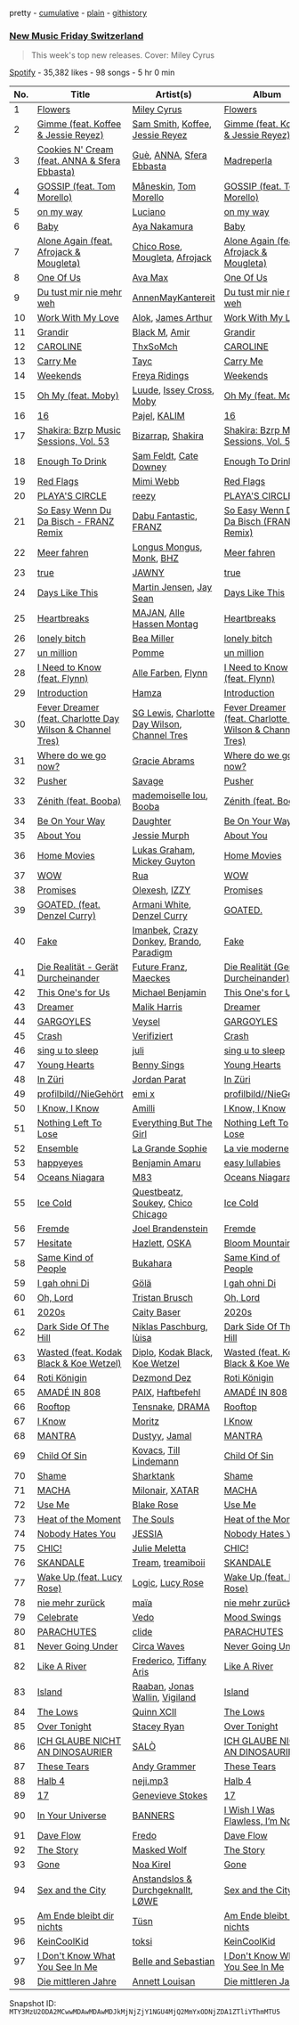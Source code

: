 pretty - [cumulative](/playlists/cumulative/37i9dQZF1DX3crNbt46mRU.md) - [plain](/playlists/plain/37i9dQZF1DX3crNbt46mRU) - [githistory](https://github.githistory.xyz/mackorone/spotify-playlist-archive/blob/main/playlists/plain/37i9dQZF1DX3crNbt46mRU)

### [New Music Friday Switzerland](https://open.spotify.com/playlist/37i9dQZF1DX3crNbt46mRU)

> This week's top new releases\. Cover: Miley Cyrus

[Spotify](https://open.spotify.com/user/spotify) - 35,382 likes - 98 songs - 5 hr 0 min

| No. | Title | Artist(s) | Album | Length |
|---|---|---|---|---|
| 1 | [Flowers](https://open.spotify.com/track/0yLdNVWF3Srea0uzk55zFn) | [Miley Cyrus](https://open.spotify.com/artist/5YGY8feqx7naU7z4HrwZM6) | [Flowers](https://open.spotify.com/album/7I0tjwFtxUwBC1vgyeMAax) | 3:20 |
| 2 | [Gimme \(feat\. Koffee & Jessie Reyez\)](https://open.spotify.com/track/2GGN92tO0UbNAYrbMbQ4bf) | [Sam Smith](https://open.spotify.com/artist/2wY79sveU1sp5g7SokKOiI), [Koffee](https://open.spotify.com/artist/1gWjcmBsveEYMxOZ0VRi32), [Jessie Reyez](https://open.spotify.com/artist/3KedxarmBCyFBevnqQHy3P) | [Gimme \(feat\. Koffee & Jessie Reyez\)](https://open.spotify.com/album/29euLJqXMHYLi2q2OBnoQ6) | 2:52 |
| 3 | [Cookies N' Cream \(feat\. ANNA & Sfera Ebbasta\)](https://open.spotify.com/track/1xUnvxp9DFrpwXnO0RHKUp) | [Guè](https://open.spotify.com/artist/7F2utINZ6tSokSiZTQBE27), [ANNA](https://open.spotify.com/artist/7K80yOTC0Id95gRaOxDG5u), [Sfera Ebbasta](https://open.spotify.com/artist/23TFHmajVfBtlRx5MXqgoz) | [Madreperla](https://open.spotify.com/album/5FnVg6RBrEFUIEpHRw8EB1) | 3:21 |
| 4 | [GOSSIP \(feat\. Tom Morello\)](https://open.spotify.com/track/4GvPlSOKfN7aXEuGW8zKUx) | [Måneskin](https://open.spotify.com/artist/0lAWpj5szCSwM4rUMHYmrr), [Tom Morello](https://open.spotify.com/artist/74NBPbyyftqJ4SpDZ4c1Ed) | [GOSSIP \(feat\. Tom Morello\)](https://open.spotify.com/album/6kHJE5xnpA6zncKOD70bS8) | 2:48 |
| 5 | [on my way](https://open.spotify.com/track/0DH7ZmouflLanUgjYaUP0e) | [Luciano](https://open.spotify.com/artist/3CJKkU0XuElRT1z8rEtIYg) | [on my way](https://open.spotify.com/album/53QtBl3qgJHO18Qim2o1YF) | 3:35 |
| 6 | [Baby](https://open.spotify.com/track/5uKJiHdlDBz53cM1qZd0yB) | [Aya Nakamura](https://open.spotify.com/artist/7IlRNXHjoOCgEAWN5qYksg) | [Baby](https://open.spotify.com/album/5IdztduZ9UaHxZm0xDyEyA) | 2:42 |
| 7 | [Alone Again \(feat\. Afrojack & Mougleta\)](https://open.spotify.com/track/1RwfArdUM01AISnxkpayMc) | [Chico Rose](https://open.spotify.com/artist/5OdVywqKqyCWwfE2fZb7IX), [Mougleta](https://open.spotify.com/artist/4gmndqcVVyxmzgOunTiuAD), [Afrojack](https://open.spotify.com/artist/4D75GcNG95ebPtNvoNVXhz) | [Alone Again \(feat\. Afrojack & Mougleta\)](https://open.spotify.com/album/73fglkrm4TDlCAcIepuB8p) | 2:43 |
| 8 | [One Of Us](https://open.spotify.com/track/07IKYVGXYta34nMlu6OWit) | [Ava Max](https://open.spotify.com/artist/4npEfmQ6YuiwW1GpUmaq3F) | [One Of Us](https://open.spotify.com/album/0u59JNRwvPl2rfN5OIY8Zn) | 2:58 |
| 9 | [Du tust mir nie mehr weh](https://open.spotify.com/track/6HNyXYZijMzIdykDQRLC9N) | [AnnenMayKantereit](https://open.spotify.com/artist/23xqmJEN3oVxwzqtNIyR5m) | [Du tust mir nie mehr weh](https://open.spotify.com/album/5q1JwWlzbpMMztg80XSSka) | 2:58 |
| 10 | [Work With My Love](https://open.spotify.com/track/6PX5CRJFn24G3cypjNO6yw) | [Alok](https://open.spotify.com/artist/0NGAZxHanS9e0iNHpR8f2W), [James Arthur](https://open.spotify.com/artist/4IWBUUAFIplrNtaOHcJPRM) | [Work With My Love](https://open.spotify.com/album/4RYjQmimUQhS5R1wgPUUcJ) | 2:30 |
| 11 | [Grandir](https://open.spotify.com/track/0ruriS7oaQE0j1NE0AAW3o) | [Black M](https://open.spotify.com/artist/7lMgpN1tEBQKpRoUMKB8iw), [Amir](https://open.spotify.com/artist/6rl53MP8HSoiugpqzA50Zh) | [Grandir](https://open.spotify.com/album/61Kjs8CGtVFQAP1qt5sSuf) | 3:22 |
| 12 | [CAROLINE](https://open.spotify.com/track/0NbeWXqyar63pQGA4G7Jf2) | [ThxSoMch](https://open.spotify.com/artist/4MvZhE1iuzttcoyepkpfdF) | [CAROLINE](https://open.spotify.com/album/7o4LMz7AI7szCT5QJacZ7n) | 3:12 |
| 13 | [Carry Me](https://open.spotify.com/track/3vxS3k5siCY0mFfGGTx4pk) | [Tayc](https://open.spotify.com/artist/7gU9VyFRN3JWPJ5oHOil60) | [Carry Me](https://open.spotify.com/album/2hEk1tP9rtBhcwNTNSMkDs) | 3:43 |
| 14 | [Weekends](https://open.spotify.com/track/5x748P8u1DkAIbquBuYOjm) | [Freya Ridings](https://open.spotify.com/artist/5pDjmC5mRl7vDJhsjVwNfk) | [Weekends](https://open.spotify.com/album/2HoOxD1R1cjXwJJzerB0Jc) | 3:20 |
| 15 | [Oh My \(feat\. Moby\)](https://open.spotify.com/track/0c6XBVz2evmzERhch4Diew) | [Luude](https://open.spotify.com/artist/20cmhoGvN0eyzhmsHJH1Mg), [Issey Cross](https://open.spotify.com/artist/5QrV5Vr4KdsyKtifvD6X1U), [Moby](https://open.spotify.com/artist/3OsRAKCvk37zwYcnzRf5XF) | [Oh My \(feat\. Moby\)](https://open.spotify.com/album/4OTve5gpkJVmmRltUEXkT0) | 2:40 |
| 16 | [16](https://open.spotify.com/track/5WBJoNzyDtXLPR60EZIIeA) | [Pajel](https://open.spotify.com/artist/1bpI6QDUqmfKmV0Tlhj0Jm), [KALIM](https://open.spotify.com/artist/2NJWI8byqTSqDaJRnqJY2z) | [16](https://open.spotify.com/album/0izTm4bKOwFZNYUN1XGFCi) | 2:58 |
| 17 | [Shakira: Bzrp Music Sessions, Vol\. 53](https://open.spotify.com/track/4nrPB8O7Y7wsOCJdgXkthe) | [Bizarrap](https://open.spotify.com/artist/716NhGYqD1jl2wI1Qkgq36), [Shakira](https://open.spotify.com/artist/0EmeFodog0BfCgMzAIvKQp) | [Shakira: Bzrp Music Sessions, Vol\. 53](https://open.spotify.com/album/1gi2iwr1l8IUyHYHxi01pg) | 3:33 |
| 18 | [Enough To Drink](https://open.spotify.com/track/3BGfe8GXBE4cCVEvBG10yP) | [Sam Feldt](https://open.spotify.com/artist/20gsENnposVs2I4rQ5kvrf), [Cate Downey](https://open.spotify.com/artist/3SHmKHBjw1ks5yXtblJWPn) | [Enough To Drink](https://open.spotify.com/album/1Tx5s92P4nNJEAXqDvA3lf) | 2:18 |
| 19 | [Red Flags](https://open.spotify.com/track/2r7BOWS3bEYjEUbLiH8kVM) | [Mimi Webb](https://open.spotify.com/artist/3GxKJzJK4LpsYGXQrw77wz) | [Red Flags](https://open.spotify.com/album/3NMyirgSjJz5O7dkrMLRpa) | 2:21 |
| 20 | [PLAYA'S CIRCLE](https://open.spotify.com/track/4t2xvZq61Ww2hpdvP1JoRw) | [reezy](https://open.spotify.com/artist/1ul8iLt2WnFe2UIyovjg7q) | [PLAYA'S CIRCLE](https://open.spotify.com/album/0rE1mS53R8ACLjHbeQKCNl) | 3:28 |
| 21 | [So Easy Wenn Du Da Bisch \- FRANZ Remix](https://open.spotify.com/track/39FMoMqGtNqF4ut0mwjpz4) | [Dabu Fantastic](https://open.spotify.com/artist/7aaXYTOjKbeCwVxZRXAC24), [FRANZ](https://open.spotify.com/artist/4pAtdFcsdl8iMusalbOlLS) | [So Easy Wenn Du Da Bisch \(FRANZ Remix\)](https://open.spotify.com/album/7513ulZ2IlRP7YSFKsHMCu) | 2:50 |
| 22 | [Meer fahren](https://open.spotify.com/track/1lqcZN0Gmlg8XeWpp996Xl) | [Longus Mongus](https://open.spotify.com/artist/0n1kV1G3NQrfuLGJosIGxb), [Monk](https://open.spotify.com/artist/0jEyGu5QKLxQ2tIZVnRbfE), [BHZ](https://open.spotify.com/artist/3mmI5HKArDwgggj4j0aJyC) | [Meer fahren](https://open.spotify.com/album/7rpUPj1XDs9hXOeppLX1Gl) | 3:41 |
| 23 | [true](https://open.spotify.com/track/2W4lAW4jB3QLBhS34Qn3WN) | [JAWNY](https://open.spotify.com/artist/25pd339V2rRJo84USlcSRP) | [true](https://open.spotify.com/album/0a7AaCJjuiyqe1cM5nvjtv) | 3:11 |
| 24 | [Days Like This](https://open.spotify.com/track/7ekGdD9l1YWFUngF9jVKcf) | [Martin Jensen](https://open.spotify.com/artist/4ehtJnVumNf6xzSCDk8aLB), [Jay Sean](https://open.spotify.com/artist/4pADjHPWyrlAF0FA7joK2H) | [Days Like This](https://open.spotify.com/album/6WV1Mmy9a5kmJkbDBicdLx) | 2:26 |
| 25 | [Heartbreaks](https://open.spotify.com/track/2XDS8ycI3PtXHv8x21Q2DY) | [MAJAN](https://open.spotify.com/artist/60pVmLS5zlt31OWk340O3U), [Alle Hassen Montag](https://open.spotify.com/artist/4GIxVHRG8N5puZrn8cyNpY) | [Heartbreaks](https://open.spotify.com/album/0YztKqJaUavgKgW90Ohgcd) | 2:35 |
| 26 | [lonely bitch](https://open.spotify.com/track/6IaOyzYlT5809ASyUKzDPq) | [Bea Miller](https://open.spotify.com/artist/1o2NpYGqHiCq7FoiYdyd1x) | [lonely bitch](https://open.spotify.com/album/63SAV7dDaGuXCiorabPaze) | 2:55 |
| 27 | [un million](https://open.spotify.com/track/3l2sADKbSEpg1F72iiZV6j) | [Pomme](https://open.spotify.com/artist/6e3pZKXUxrPfnUPJ960Hd9) | [un million](https://open.spotify.com/album/2ltFJFhFDJmBvCtDdVyWnF) | 3:23 |
| 28 | [I Need to Know \(feat\. Flynn\)](https://open.spotify.com/track/2iPbxmQ4Qil8KsGFeykGyv) | [Alle Farben](https://open.spotify.com/artist/61ipISvUVa5LkJlKZnm3Oo), [Flynn](https://open.spotify.com/artist/4yxeyorUKkW9fOOBeguEC9) | [I Need to Know \(feat\. Flynn\)](https://open.spotify.com/album/6DDH4S5xfDx1Alsa5gtmiA) | 2:35 |
| 29 | [Introduction](https://open.spotify.com/track/5w3GRfKybnACxA4vTuIDAi) | [Hamza](https://open.spotify.com/artist/5gs4Sm2WQUkcGeikMcVHbh) | [Introduction](https://open.spotify.com/album/5eSCDUqENVNgdu6BbEtNzZ) | 1:34 |
| 30 | [Fever Dreamer \(feat\. Charlotte Day Wilson & Channel Tres\)](https://open.spotify.com/track/4W1VDzvrBBG0lZvC221Qh5) | [SG Lewis](https://open.spotify.com/artist/0GG2cWaonE4JPrjcCCQ1EG), [Charlotte Day Wilson](https://open.spotify.com/artist/3GQboECxDT1xqPPWC30p7v), [Channel Tres](https://open.spotify.com/artist/4cUkGQyhLFqKHBtL58HYVp) | [Fever Dreamer \(feat\. Charlotte Day Wilson & Channel Tres\)](https://open.spotify.com/album/6SymPOBPwcX3daLExr5uXP) | 5:10 |
| 31 | [Where do we go now?](https://open.spotify.com/track/4bYwK4mvWubnAkCextxH2d) | [Gracie Abrams](https://open.spotify.com/artist/4tuJ0bMpJh08umKkEXKUI5) | [Where do we go now?](https://open.spotify.com/album/4ygkwRaKsCul6Hi0YBck0T) | 4:03 |
| 32 | [Pusher](https://open.spotify.com/track/0Km3TgJBWRJZFyrMpZKh8r) | [Savage](https://open.spotify.com/artist/1GbrJTB56Xs4XQGlmVbaCf) | [Pusher](https://open.spotify.com/album/5hh8qFnbMSmfFECbSh2lgU) | 2:22 |
| 33 | [Zénith \(feat\. Booba\)](https://open.spotify.com/track/6z41QMdRgnRTAUdcQ0pxyH) | [mademoiselle lou](https://open.spotify.com/artist/4CJClbpfpLi7UET4Nq1r3N), [Booba](https://open.spotify.com/artist/58wXmynHaAWI5hwlPZP3qL) | [Zénith \(feat\. Booba\)](https://open.spotify.com/album/7LIy7jLgPFiNJoYxnbDf8t) | 3:24 |
| 34 | [Be On Your Way](https://open.spotify.com/track/0gnSRfmHb2SlTtI0wHx9cX) | [Daughter](https://open.spotify.com/artist/46CitWgnWrvF9t70C2p1Me) | [Be On Your Way](https://open.spotify.com/album/5cl1NwVLViPBDolbgrWYSl) | 4:04 |
| 35 | [About You](https://open.spotify.com/track/5hDjdcUB4Ex143S8BSVsFG) | [Jessie Murph](https://open.spotify.com/artist/2yLzlEFtIS0Q9UkyBZdQA7) | [About You](https://open.spotify.com/album/2Fs0WFILf3bV6D1Ph6iFhm) | 2:40 |
| 36 | [Home Movies](https://open.spotify.com/track/17MgFhOFZc6JvSRHANh0rY) | [Lukas Graham](https://open.spotify.com/artist/25u4wHJWxCA9vO0CzxAbK7), [Mickey Guyton](https://open.spotify.com/artist/6nfN5B7Jmi853SHa9106Hz) | [Home Movies](https://open.spotify.com/album/5VCVMgNgN16eWS7kReGzEt) | 3:16 |
| 37 | [WOW](https://open.spotify.com/track/4KNqFXTDZBPvIjWEbiuSfi) | [Rua](https://open.spotify.com/artist/6mEktZc9hTEYmOEBgG9fpw) | [WOW](https://open.spotify.com/album/34jArNtoYIqfCWx2YACZAY) | 2:46 |
| 38 | [Promises](https://open.spotify.com/track/0KnnresrfD2Od2MF2G8KxM) | [Olexesh](https://open.spotify.com/artist/2Z9KL8Zmqx5Sg3cd7Fldhl), [IZZY](https://open.spotify.com/artist/6cuFUBGA5G10AKRbwPpHXn) | [Promises](https://open.spotify.com/album/6CldyuxKSdfB7F2AmeLQ0m) | 4:09 |
| 39 | [GOATED\. \(feat\. Denzel Curry\)](https://open.spotify.com/track/2PWVxWymGDZKj5BZJB7dAR) | [Armani White](https://open.spotify.com/artist/2qAwMsiIjTzlmfAkXKvhVA), [Denzel Curry](https://open.spotify.com/artist/6fxyWrfmjcbj5d12gXeiNV) | [GOATED.](https://open.spotify.com/album/2RU7Ol70IsJo40QMaV1Yfz) | 3:17 |
| 40 | [Fake](https://open.spotify.com/track/535qFNUCo7VHy8CVWljvA0) | [Imanbek](https://open.spotify.com/artist/5rGrDvrLOV2VV8SCFVGWlj), [Crazy Donkey](https://open.spotify.com/artist/4FFIm6lcL4VDCTWteKwspi), [Brando](https://open.spotify.com/artist/5uEeqYFuIChoWKy34jp8xE), [Paradigm](https://open.spotify.com/artist/6WamMeXO2jN9tUYxSBUclQ) | [Fake](https://open.spotify.com/album/0ZfoKZtKnOkvQNzCsKyOC4) | 2:25 |
| 41 | [Die Realität \- Gerät Durcheinander](https://open.spotify.com/track/0J3lQmirNuJBWNQabrq4W3) | [Future Franz](https://open.spotify.com/artist/0uo4X47JTsZkyXZvqXvI0d), [Maeckes](https://open.spotify.com/artist/5nVbdvU60t7C0JBruxsS26) | [Die Realität \(Gerät Durcheinander\)](https://open.spotify.com/album/0nL5L3epAWb5s7lLc0Mom7) | 2:59 |
| 42 | [This One's for Us](https://open.spotify.com/track/28sKHSTUImAfww3rRduJLs) | [Michael Benjamin](https://open.spotify.com/artist/2EczmcWYFrGxMwxxjNbc6r) | [This One's for Us](https://open.spotify.com/album/2yi8ErBVBN5Vmzp5TG6Dr3) | 2:24 |
| 43 | [Dreamer](https://open.spotify.com/track/3gnDN1uzaxSJYUs9ouI9zp) | [Malik Harris](https://open.spotify.com/artist/7B6Uk58O2DVfg1xZPKEp4n) | [Dreamer](https://open.spotify.com/album/5upWThKvoYtu0MtiXpDgt6) | 2:55 |
| 44 | [GARGOYLES](https://open.spotify.com/track/2nELP5uU9yOJ77AQFch0En) | [Veysel](https://open.spotify.com/artist/4VuARVJiWGsH2msKTdsKdQ) | [GARGOYLES](https://open.spotify.com/album/5GuIV0wc3266sDu9tSSoXn) | 2:37 |
| 45 | [Crash](https://open.spotify.com/track/3kKtqDrjrO1h3RvCSiwlfc) | [Verifiziert](https://open.spotify.com/artist/1SF4jakSq8kI38MYjFdaJG) | [Crash](https://open.spotify.com/album/4KHHxxQ1Sd07bQ7ZQc1Bee) | 2:12 |
| 46 | [sing u to sleep](https://open.spotify.com/track/2aWvfZyUsQ7uPuInlRzeD2) | [juli](https://open.spotify.com/artist/5487GXfTBjjtBLxVEC9BbV) | [sing u to sleep](https://open.spotify.com/album/10P0XiTWM9rPe7O67q9jt2) | 0:56 |
| 47 | [Young Hearts](https://open.spotify.com/track/6EvN0yVTeZDOp7Ltuea2uo) | [Benny Sings](https://open.spotify.com/artist/4gHcu2JoaXJ0mV4aNPCd7N) | [Young Hearts](https://open.spotify.com/album/3CyqH3gtPaREjTbtLnPDAk) | 2:39 |
| 48 | [In Züri](https://open.spotify.com/track/6fMiErbq5J9JZqJIFMQ6Ek) | [Jordan Parat](https://open.spotify.com/artist/4QHGxRolrlEEfAOdvhx0ko) | [In Züri](https://open.spotify.com/album/4YvQdwH8f83Q2LlUkxTxvh) | 2:32 |
| 49 | [profilbild//NieGehört](https://open.spotify.com/track/6kqavVPA6YVq8WADVYFdn1) | [emi x](https://open.spotify.com/artist/5kDJnYkE7Xm5zgEsJHb23u) | [profilbild//NieGehört](https://open.spotify.com/album/2iZWOTHWm8fcgbCRAPKqg5) | 2:31 |
| 50 | [I Know, I Know](https://open.spotify.com/track/6NWBt3dF86G49ZL9Cg3DUm) | [Amilli](https://open.spotify.com/artist/6plodklNvq0eGpBOL4ko0D) | [I Know, I Know](https://open.spotify.com/album/0UETdQXKfEJtzQoiiXV7Kz) | 2:33 |
| 51 | [Nothing Left To Lose](https://open.spotify.com/track/02zPsXmSUP6Rr1Z2w5KMpf) | [Everything But The Girl](https://open.spotify.com/artist/13ccXrK7AmXb4TddMkE7jy) | [Nothing Left To Lose](https://open.spotify.com/album/2NQLpA0EfQtDIMViTywa69) | 3:44 |
| 52 | [Ensemble](https://open.spotify.com/track/5rNCGV7cpavCyOb2z5ZPCM) | [La Grande Sophie](https://open.spotify.com/artist/76IqDKTydgWzyIuNpUD3Jg) | [La vie moderne](https://open.spotify.com/album/0X3Pm62o5AcaGuxoAtV0tJ) | 3:06 |
| 53 | [happyeyes](https://open.spotify.com/track/1TRBiezXbxPCWrIhC9m7j4) | [Benjamin Amaru](https://open.spotify.com/artist/05HjXsZCR2S4JW473HsFvp) | [easy lullabies](https://open.spotify.com/album/19v6jQJr53fH0x6Lfx0HlL) | 1:50 |
| 54 | [Oceans Niagara](https://open.spotify.com/track/2hFlY5xuAXrjY24v3a1mpZ) | [M83](https://open.spotify.com/artist/63MQldklfxkjYDoUE4Tppz) | [Oceans Niagara](https://open.spotify.com/album/05lNHHSVcb58JiL1d0kPIr) | 4:31 |
| 55 | [Ice Cold](https://open.spotify.com/track/7uBnSrMfs55o6WKumJHz7z) | [Questbeatz](https://open.spotify.com/artist/5zUQMgPrB663FilLnbJ3Og), [Soukey](https://open.spotify.com/artist/5opdTjPNqjz4eHPyYbpoZ6), [Chico Chicago](https://open.spotify.com/artist/1Fihq9AFMB4uYoe4JkvbV2) | [Ice Cold](https://open.spotify.com/album/2SpWdGAdfvH03e1PaPSELp) | 2:29 |
| 56 | [Fremde](https://open.spotify.com/track/0YWu8x0Dko1t3LmtdFhtRA) | [Joel Brandenstein](https://open.spotify.com/artist/0VUeSHZjbneQ8Ti7whkL9A) | [Fremde](https://open.spotify.com/album/1BEwZtBUns4o7cGXBuua6L) | 3:30 |
| 57 | [Hesitate](https://open.spotify.com/track/2RcEpOohSehGSfXnx9eA5k) | [Hazlett](https://open.spotify.com/artist/1zO3MgzmcwZLLNUQqeU2XH), [OSKA](https://open.spotify.com/artist/4aT85lix0NSNB6w9Ozzksq) | [Bloom Mountain](https://open.spotify.com/album/1OHKL8uNnR7RIoLbCjTJIt) | 4:09 |
| 58 | [Same Kind of People](https://open.spotify.com/track/0JJ4Q040PP2kU7AxaZTl9B) | [Bukahara](https://open.spotify.com/artist/21K0gLOe4i0o6l1MHd5a6W) | [Same Kind of People](https://open.spotify.com/album/4zFAYEzJFfPkJA7WbGWnIz) | 4:02 |
| 59 | [I gah ohni Di](https://open.spotify.com/track/5UB8Rey3Jp2OmGLIZDzl9U) | [Gölä](https://open.spotify.com/artist/4F1AR2riVsph5RX9fmmem6) | [I gah ohni Di](https://open.spotify.com/album/39AOcjiFyUJYg6whgzx8Gd) | 4:18 |
| 60 | [Oh, Lord](https://open.spotify.com/track/3QdRB3l59OzCortQvbmRr9) | [Tristan Brusch](https://open.spotify.com/artist/2XbRunIT35jrB8HRsISPgT) | [Oh, Lord](https://open.spotify.com/album/4nb5gUmv7dwYU2i6J2V3bC) | 4:05 |
| 61 | [2020s](https://open.spotify.com/track/0TLsJGWkuTUFZIIRuLNJDO) | [Caity Baser](https://open.spotify.com/artist/7dJCdUO0l0K2WXzrzjYpmC) | [2020s](https://open.spotify.com/album/0VGKDlG0R7b8G7ETtzaeIW) | 2:32 |
| 62 | [Dark Side Of The Hill](https://open.spotify.com/track/6tthQj4l0bgkXOjIMoFhGC) | [Niklas Paschburg](https://open.spotify.com/artist/4dTw5svKFBPnfijbi3H9eI), [lùisa](https://open.spotify.com/artist/0we7IYHF0G5i1j934KBxUa) | [Dark Side Of The Hill](https://open.spotify.com/album/0YAP38vpy7DhYjQVy8WSKs) | 4:23 |
| 63 | [Wasted \(feat\. Kodak Black & Koe Wetzel\)](https://open.spotify.com/track/7ndDjjFDzw6Q68TmIzgHep) | [Diplo](https://open.spotify.com/artist/5fMUXHkw8R8eOP2RNVYEZX), [Kodak Black](https://open.spotify.com/artist/46SHBwWsqBkxI7EeeBEQG7), [Koe Wetzel](https://open.spotify.com/artist/1Tie3AZgLQZqYEp8Fv4zOZ) | [Wasted \(feat\. Kodak Black & Koe Wetzel\)](https://open.spotify.com/album/3H6onVGHhKCNYV3ctLLMBf) | 2:35 |
| 64 | [Roti Königin](https://open.spotify.com/track/56IGBjstrpcLTbr9lLlLPI) | [Dezmond Dez](https://open.spotify.com/artist/24NMjXIq47JuymBZ5AVlLD) | [Roti Königin](https://open.spotify.com/album/6AAcNgW7iObHobuGiTPTKl) | 4:09 |
| 65 | [AMADÉ IN 808](https://open.spotify.com/track/2WjH6R8nIsBorOvpx1jixY) | [PAIX](https://open.spotify.com/artist/4god2NWXy6cUNgwtEErYyn), [Haftbefehl](https://open.spotify.com/artist/6ynopZPMBXcIGBI9M02Un5) | [AMADÉ IN 808](https://open.spotify.com/album/378xvO3ECsf1illNR93tKH) | 2:47 |
| 66 | [Rooftop](https://open.spotify.com/track/1eMWdrMNzPuGOwsAeKlXBW) | [Tensnake](https://open.spotify.com/artist/75nC6MXUalYZSOd7OfNkwq), [DRAMA](https://open.spotify.com/artist/7LvvNoUPwTZpgXDWBRrfHg) | [Rooftop](https://open.spotify.com/album/2dxviQ3pceDaEjeVasmMFL) | 3:19 |
| 67 | [I Know](https://open.spotify.com/track/4eMkCkCs4eh2wdd9G0UyMJ) | [Moritz](https://open.spotify.com/artist/67aMKJMVxYIbbVjzfJ5dPZ) | [I Know](https://open.spotify.com/album/50CVUrCt0tL8377L8r2pOC) | 2:20 |
| 68 | [MANTRA](https://open.spotify.com/track/3OVWxvgx04paUlxv46vXqf) | [Dustyy](https://open.spotify.com/artist/66BwIUXIWDMoozAMYAF3f7), [Jamal](https://open.spotify.com/artist/1tYOWKifYJqpVJ3nnHR3FC) | [MANTRA](https://open.spotify.com/album/6yb5cqQ3jKcOwZur1ocnK2) | 2:42 |
| 69 | [Child Of Sin](https://open.spotify.com/track/3ASAvmNlhz4VYt5iUApaHc) | [Kovacs](https://open.spotify.com/artist/62peb1sKdVJQD00xYvMCKF), [Till Lindemann](https://open.spotify.com/artist/2a5G7JLmVJNjfFNg8rwLcP) | [Child Of Sin](https://open.spotify.com/album/1GUJ68BpXPPp98eAMzLT6N) | 3:50 |
| 70 | [Shame](https://open.spotify.com/track/0d5U09ogqrjZUmTIGwJtm1) | [Sharktank](https://open.spotify.com/artist/6BcWGwvuWOW4F9IYBvWR6K) | [Shame](https://open.spotify.com/album/38NoeRDeDh85DW3mwkUzO2) | 3:38 |
| 71 | [MACHA](https://open.spotify.com/track/3NvPkyYZ8UZitqSJkaowaB) | [Milonair](https://open.spotify.com/artist/6AZfDB8isLU2sHkSm3sRhX), [XATAR](https://open.spotify.com/artist/6XFQvBHGEr3mRfOHcqPXv8) | [MACHA](https://open.spotify.com/album/5USfk0puS1fgj6sejhvtZx) | 2:14 |
| 72 | [Use Me](https://open.spotify.com/track/7sKC3tRUXsW8ureNilnOMS) | [Blake Rose](https://open.spotify.com/artist/7wLyGTO9vUS7ndlq4BvBGe) | [Use Me](https://open.spotify.com/album/37SUeC3CsFGGijC9mh5lnq) | 2:49 |
| 73 | [Heat of the Moment](https://open.spotify.com/track/06Q0fG8IZhSJfhqcI3aFPl) | [The Souls](https://open.spotify.com/artist/0RYKZOmlT0z9scekz2zXFX) | [Heat of the Moment](https://open.spotify.com/album/4W77tBrDLYQ7PN3KxE5F2r) | 4:09 |
| 74 | [Nobody Hates You](https://open.spotify.com/track/4rSNCJgnoYlmZTclowwXmr) | [JESSIA](https://open.spotify.com/artist/6DdbeAeBlrYj8bNToZv4TY) | [Nobody Hates You](https://open.spotify.com/album/1w7HQCPGeBcBVHAv7qopdA) | 2:46 |
| 75 | [CHIC!](https://open.spotify.com/track/5cvksR6NAIDNGnKjWFcD7V) | [Julie Meletta](https://open.spotify.com/artist/6dtKZZx0OeZgjHzrTLm8z1) | [CHIC!](https://open.spotify.com/album/638dQbKd9y1QwiKb26U97J) | 2:58 |
| 76 | [SKANDALE](https://open.spotify.com/track/1U2WupOz7dwsC5xBXl7Ldn) | [Tream](https://open.spotify.com/artist/6vNAKgK5d74N1I0zTxRPDp), [treamiboii](https://open.spotify.com/artist/4jsmk00NuPR1FfXqUCF1ac) | [SKANDALE](https://open.spotify.com/album/2B4A5taW4f8fKKCCUZNfSe) | 3:02 |
| 77 | [Wake Up \(feat\. Lucy Rose\)](https://open.spotify.com/track/1wea451SlpJfqRy4YVK867) | [Logic](https://open.spotify.com/artist/4xRYI6VqpkE3UwrDrAZL8L), [Lucy Rose](https://open.spotify.com/artist/2uvY5pgdD9t1CZ5zMNw1rl) | [Wake Up \(feat\. Lucy Rose\)](https://open.spotify.com/album/15lStGFq624eLO5FMmLp2j) | 2:58 |
| 78 | [nie mehr zurück](https://open.spotify.com/track/1fHX3OWbTbyw13SummaFn0) | [maïa](https://open.spotify.com/artist/3bcCrzlcDxhgXEsk5sqgmR) | [nie mehr zurück](https://open.spotify.com/album/3K7Bj8vjc4whjlcLZVZIfV) | 2:20 |
| 79 | [Celebrate](https://open.spotify.com/track/4QacWDLNi3C82o2e79YV9R) | [Vedo](https://open.spotify.com/artist/3wVXTWabe3viT0jF7DfjOL) | [Mood Swings](https://open.spotify.com/album/3mRiJv27nO0LYbntvVsYN1) | 3:13 |
| 80 | [PARACHUTES](https://open.spotify.com/track/0yOZMyoTHgQhzYKJDVPWbA) | [clide](https://open.spotify.com/artist/5BmVxdltuGK9CqZVaiUEKy) | [PARACHUTES](https://open.spotify.com/album/5tPWEKJCUzH2sDV52i3Qcc) | 2:44 |
| 81 | [Never Going Under](https://open.spotify.com/track/36GQWaICkYgxYD8I9gJOYJ) | [Circa Waves](https://open.spotify.com/artist/6hl5k4gLl1p3sjhHcb57t2) | [Never Going Under](https://open.spotify.com/album/4qx3TNl48aPu76YRCNZ4pj) | 2:14 |
| 82 | [Like A River](https://open.spotify.com/track/4RiVX8pBeNFW6kIw8l47LX) | [Frederico](https://open.spotify.com/artist/51oSEWt72CjJkCYIOQRzbN), [Tiffany Aris](https://open.spotify.com/artist/4D4y0HNxJLmJBNXQkrVbHo) | [Like A River](https://open.spotify.com/album/1elitY3ZmJndzhjDKP7ya7) | 3:13 |
| 83 | [Island](https://open.spotify.com/track/5QI0UFUWuRVtDi4MlwImXm) | [Raaban](https://open.spotify.com/artist/4cSYNpczcvTUpnPMFDLsIc), [Jonas Wallin](https://open.spotify.com/artist/1nj8AqytomxmHbAtYweL0w), [Vigiland](https://open.spotify.com/artist/3tLYpanVDomWAZqF82NPds) | [Island](https://open.spotify.com/album/0QxjJVRmuztdSeM0IwkOHt) | 2:45 |
| 84 | [The Lows](https://open.spotify.com/track/3cBpzG7DTbm5w85KfuJUo7) | [Quinn XCII](https://open.spotify.com/artist/3ApUX1o6oSz321MMECyIYd) | [The Lows](https://open.spotify.com/album/1oKZwEjUSRsqeACfHXcDgf) | 2:50 |
| 85 | [Over Tonight](https://open.spotify.com/track/5tvVcsc5voPglTZi7gLtX4) | [Stacey Ryan](https://open.spotify.com/artist/3sXwEUqxSzb11VpuFa5cvJ) | [Over Tonight](https://open.spotify.com/album/5hKlB85QrOwDKbgHGzKVFk) | 3:20 |
| 86 | [ICH GLAUBE NICHT AN DINOSAURIER](https://open.spotify.com/track/5aFzLDNpDzebuPZ3tLxNPX) | [SALÒ](https://open.spotify.com/artist/49uauFOxmzTD83IUpZPdLz) | [ICH GLAUBE NICHT AN DINOSAURIER](https://open.spotify.com/album/3IrkrgsTNTKvrJfS908Zso) | 3:09 |
| 87 | [These Tears](https://open.spotify.com/track/1Nt4hDwC9bGT8P9NU5TuFX) | [Andy Grammer](https://open.spotify.com/artist/2oX42qP5ineK3hrhBECLmj) | [These Tears](https://open.spotify.com/album/60fN3YpVgSWbGeJ1REe2zO) | 2:49 |
| 88 | [Halb 4](https://open.spotify.com/track/2PSCVBYZ8B0z7ucjGqVIV2) | [neji.mp3](https://open.spotify.com/artist/2rFHqnk7YxBSaFKCiNt6b8) | [Halb 4](https://open.spotify.com/album/2aBkjILCuZGLEY1ZA9kqvE) | 1:57 |
| 89 | [17](https://open.spotify.com/track/0r4AwFCo5DTicUK7WpCo4f) | [Genevieve Stokes](https://open.spotify.com/artist/2uaMjmR0IE0K3oKTQrNZVQ) | [17](https://open.spotify.com/album/5rs7aEqIPHIfOCTznBzmFM) | 4:44 |
| 90 | [In Your Universe](https://open.spotify.com/track/4PJBh6nhx3kanUfQ4O0Rvf) | [BANNERS](https://open.spotify.com/artist/4qWnlmXWuGv2TtuxtIWlJX) | [I Wish I Was Flawless, I’m Not](https://open.spotify.com/album/1aUVbaTsCZgK4c3wO2INW1) | 4:06 |
| 91 | [Dave Flow](https://open.spotify.com/track/5ajPDIvcDgbg0THed3G8To) | [Fredo](https://open.spotify.com/artist/3rbtPd0NcvhO2AzMfzx90z) | [Dave Flow](https://open.spotify.com/album/4C5NX9Ihp0F1z5HQ7iHR2P) | 3:38 |
| 92 | [The Story](https://open.spotify.com/track/0CnM7B1TIONcrLS3tkMBgd) | [Masked Wolf](https://open.spotify.com/artist/1uU7g3DNSbsu0QjSEqZtEd) | [The Story](https://open.spotify.com/album/0gns3nx8vjYLrtHqoaF6Qn) | 1:55 |
| 93 | [Gone](https://open.spotify.com/track/307xzW2nYqkHpnQpt6JM1T) | [Noa Kirel](https://open.spotify.com/artist/1wak0ZG1LUrZPYx8RDTQoD) | [Gone](https://open.spotify.com/album/05hHYbkCCQ4AUKCbja744B) | 2:59 |
| 94 | [Sex and the City](https://open.spotify.com/track/28HXOCDG4TjXuHkxs33c8e) | [Anstandslos & Durchgeknallt](https://open.spotify.com/artist/5R8zS6ofKclznKk3ffudoO), [LØWE](https://open.spotify.com/artist/4NyPWcbsYOUAWg3qusGieR) | [Sex and the City](https://open.spotify.com/album/6Ipmq3XF2hnpGIF0VV0Z9I) | 2:21 |
| 95 | [Am Ende bleibt dir nichts](https://open.spotify.com/track/28zn81RO7Q7nLfWZD8g4sX) | [Tüsn](https://open.spotify.com/artist/5utGNWJETHNP320pBooR6S) | [Am Ende bleibt dir nichts](https://open.spotify.com/album/1bFEfnKKlMGcQAdV45U9iU) | 3:26 |
| 96 | [KeinCoolKid](https://open.spotify.com/track/7i54GshRDfLt03NWzopza7) | [toksi](https://open.spotify.com/artist/5vek8wrRCD5UxnUlctYXgx) | [KeinCoolKid](https://open.spotify.com/album/7dwOiqlEkZ3OtA66luTC7k) | 2:40 |
| 97 | [I Don't Know What You See In Me](https://open.spotify.com/track/3kgF5sMaCPSrWh4HV6wIpG) | [Belle and Sebastian](https://open.spotify.com/artist/4I2BJf80C0skQpp1sQmA0h) | [I Don't Know What You See In Me](https://open.spotify.com/album/7cB52qwhXPs0lEliJXoxmw) | 3:39 |
| 98 | [Die mittleren Jahre](https://open.spotify.com/track/14VkZ4FuAtQt04UbbXLvp4) | [Annett Louisan](https://open.spotify.com/artist/0kcGSitPHYyZ9B7bP7wJo8) | [Die mittleren Jahre](https://open.spotify.com/album/0jPJBQuxkyB3Hab4J2VBil) | 2:54 |

Snapshot ID: `MTY3MzU2ODA2MCwwMDAwMDAwMDJkMjNjZjY1NGU4MjQ2MmYxODNjZDA1ZTliYThmMTU5`

